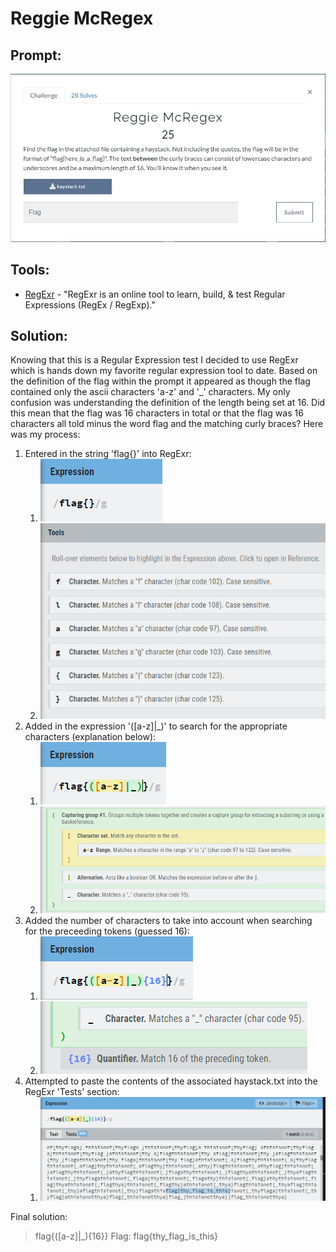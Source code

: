 # Reggie McRegex
## Prompt:
![RegExr1](/images/reggie_mcregex_prompt.png)

## Tools:
- [RegExr](https://regexr.com/) - "RegExr is an online tool to learn, build, & test Regular Expressions (RegEx / RegExp)."

## Solution:
Knowing that this is a Regular Expression test I decided to use RegExr which is hands down my favorite regular expression tool to date. Based on the definition of the flag within the prompt it appeared as though the flag contained only the ascii characters 'a-z' and '_' characters. My only confusion was understanding the definition of the length being set at 16. Did this mean that the flag was 16 characters in total or that the flag was 16 characters all told minus the word flag and the matching curly braces? Here was my process:

1. Entered in the string 'flag{}' into RegExr:
    1. ![RegExr1](/images/reggie_mcregex_1.png)
    1. ![RegExr2](/images/reggie_mcregex_2.png)
1. Added in the expression '([a-z]|_)' to search for the appropriate characters (explanation below):
    1. ![RegExr3](/images/reggie_mcregex_3.png)
    1. ![RegExr4](/images/reggie_mcregex_4.png)
1. Added the number of characters to take into account when searching for the preceeding tokens (guessed 16):
    1. ![RegExr5](/images/reggie_mcregex_5.png)
    1. ![RegExr6](/images/reggie_mcregex_6.png)
1. Attempted to paste the contents of the associated haystack.txt into the RegExr 'Tests' section:
    1. ![RegExr6](/images/reggie_mcregex_7.png)

Final solution:
> flag{([a-z]|_){16}}
Flag:
> flag{thy_flag_is_this}